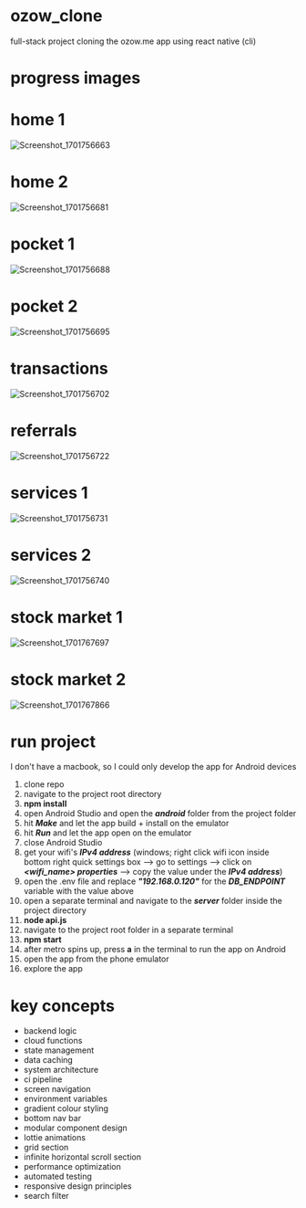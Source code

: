 # ozow_clone
full-stack project cloning the ozow.me app using react native (cli)

# progress images

# home 1
![Screenshot_1701756663](https://github.com/Salim-Ali-94/ozow_clone/assets/75537889/e479ba6c-69c0-435e-9a4f-6f19c6fcf335)
# home 2
![Screenshot_1701756681](https://github.com/Salim-Ali-94/ozow_clone/assets/75537889/a8cb0e92-2fba-4080-88f3-5e2ede2bcdf1)
# pocket 1
![Screenshot_1701756688](https://github.com/Salim-Ali-94/ozow_clone/assets/75537889/3e0bbca8-e491-488a-b588-5b39ed464781)
# pocket 2
![Screenshot_1701756695](https://github.com/Salim-Ali-94/ozow_clone/assets/75537889/a6fded43-6e89-4e2d-9986-a651c4101463)
# transactions
![Screenshot_1701756702](https://github.com/Salim-Ali-94/ozow_clone/assets/75537889/7f187a8b-63a6-4ccd-89e8-f341026008c1)
# referrals
![Screenshot_1701756722](https://github.com/Salim-Ali-94/ozow_clone/assets/75537889/7de43406-5aa7-4674-b975-e835e59cf034)
# services 1
![Screenshot_1701756731](https://github.com/Salim-Ali-94/ozow_clone/assets/75537889/34f46c48-0127-49c0-b02b-9150a54878a9)
# services 2
![Screenshot_1701756740](https://github.com/Salim-Ali-94/ozow_clone/assets/75537889/94886459-2b10-4204-90bc-5c1e0516e349)
# stock market 1
![Screenshot_1701767697](https://github.com/Salim-Ali-94/ozow_clone/assets/75537889/32498b5b-45e4-407c-bd65-8eaafa32bf0a)
# stock market 2
![Screenshot_1701767866](https://github.com/Salim-Ali-94/ozow_clone/assets/75537889/77067d9c-0315-4675-a026-fd0d227518fe)

# run project
I don't have a macbook, so I could only develop the app for Android devices

1. clone repo
2. navigate to the project root directory
3. **npm install**
4. open Android Studio and open the _**android**_ folder from the project folder
5. hit _**Make**_ and let the app build + install on the emulator
6. hit _**Run**_ and let the app open on the emulator
7. close Android Studio
8. get your wifi's _**IPv4 address**_ (windows; right click wifi icon inside bottom right quick settings box --> go to settings --> click on _**<wifi_name> properties**_ --> copy the value under the _**IPv4 address**_)
9. open the .env file and replace _**"192.168.0.120"**_ for the _**DB_ENDPOINT**_ variable with the value above 
10. open a separate terminal and navigate to the _**server**_ folder inside the project directory
11. **node api.js**
12. navigate to the project root folder in a separate terminal
13. **npm start**
14. after metro spins up, press **a** in the terminal to run the app on Android
15. open the app from the phone emulator
16. explore the app

# key concepts

- backend logic
- cloud functions
- state management
- data caching
- system architecture
- ci pipeline
- screen navigation
- environment variables
- gradient colour styling
- bottom nav bar
- modular component design
- lottie animations
- grid section
- infinite horizontal scroll section
- performance optimization
- automated testing
- responsive design principles
- search filter
